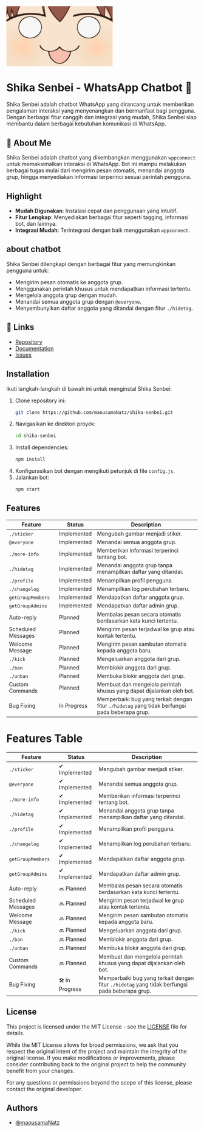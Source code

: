 
<div style=" overflow: hidden; width: 100%; aspect-ratio: 16 / 5;">
    <img src="Nokotan.jpeg" alt="Logo" style="max-width: 100%; height: 100%; object-fit:cover;">
</div>

# Shika Senbei - WhatsApp Chatbot 🍘

Shika Senbei adalah chatbot WhatsApp yang dirancang untuk memberikan pengalaman interaksi yang menyenangkan dan bermanfaat bagi pengguna. Dengan berbagai fitur canggih dan integrasi yang mudah, Shika Senbei siap membantu dalam berbagai kebutuhan komunikasi di WhatsApp.

## 🚀 About Me
Shika Senbei adalah chatbot yang dikembangkan menggunakan `wppconnect` untuk memaksimalkan interaksi di WhatsApp. Bot ini mampu melakukan berbagai tugas mulai dari mengirim pesan otomatis, menandai anggota grup, hingga menyediakan informasi terperinci sesuai perintah pengguna.

## Highlight
- **Mudah Digunakan**: Instalasi cepat dan penggunaan yang intuitif.
- **Fitur Lengkap**: Menyediakan berbagai fitur seperti tagging, informasi bot, dan lainnya.
- **Integrasi Mudah**: Terintegrasi dengan baik menggunakan `wppconnect`.

## about chatbot
Shika Senbei dilengkapi dengan berbagai fitur yang memungkinkan pengguna untuk:
- Mengirim pesan otomatis ke anggota grup.
- Menggunakan perintah khusus untuk mendapatkan informasi tertentu.
- Mengelola anggota grup dengan mudah.
- Menandai semua anggota grup dengan `@everyone`.
- Menyembunyikan daftar anggota yang ditandai dengan fitur `./hidetag`.


## 🔗 Links
- [Repository](https://github.com/maousamaNatz/shika-senbei)
- [Documentation](https://github.com/maousamaNatz/shika-senbei/wiki)
- [Issues](https://github.com/maousamaNatz/shika-senbei/issues)

## Installation
Ikuti langkah-langkah di bawah ini untuk menginstal Shika Senbei:
1. Clone repository ini:
    ```sh
    git clone https://github.com/maousamaNatz/shika-senbei.git
    ```
2. Navigasikan ke direktori proyek:
    ```sh
    cd shika-senbei
    ```
3. Install dependencies:
    ```sh
    npm install
    ```
4. Konfigurasikan bot dengan mengikuti petunjuk di file `config.js`.
5. Jalankan bot:
    ```sh
    npm start
    ```


## Features

| Feature            | Status      | Description                                                                                   |
|--------------------|-------------|-----------------------------------------------------------------------------------------------|
| `./sticker`        | Implemented | Mengubah gambar menjadi stiker.                                                               |
| `@everyone`        | Implemented | Menandai semua anggota grup.                                                                  |
| `./more-info`      | Implemented | Memberikan informasi terperinci tentang bot.                                                  |
| `./hidetag`        | Implemented | Menandai anggota grup tanpa menampilkan daftar yang ditandai.                                 |
| `./profile`        | Implemented | Menampilkan profil pengguna.                                                                  |
| `./changelog`      | Implemented | Menampilkan log perubahan terbaru.                                                            |
| `getGroupMembers`  | Implemented | Mendapatkan daftar anggota grup.                                                              |
| `getGroupAdmins`   | Implemented | Mendapatkan daftar admin grup.                                                                |
| Auto-reply         | Planned     | Membalas pesan secara otomatis berdasarkan kata kunci tertentu.                               |
| Scheduled Messages | Planned     | Mengirim pesan terjadwal ke grup atau kontak tertentu.                                        |
| Welcome Message    | Planned     | Mengirim pesan sambutan otomatis kepada anggota baru.                                         |
| `./kick`           | Planned     | Mengeluarkan anggota dari grup.                                                               |
| `./ban`            | Planned     | Memblokir anggota dari grup.                                                                  |
| `./unban`          | Planned     | Membuka blokir anggota dari grup.                                                             |
| Custom Commands    | Planned     | Membuat dan mengelola perintah khusus yang dapat dijalankan oleh bot.                         |
| Bug Fixing         | In Progress | Memperbaiki bug yang terkait dengan fitur `./hidetag` yang tidak berfungsi pada beberapa grup. |

# Features Table

| Feature            | Status      | Description                                                                                   |
|--------------------|-------------|-----------------------------------------------------------------------------------------------|
| `./sticker`        | ✔ Implemented | Mengubah gambar menjadi stiker.                                                               |
| `@everyone`        | ✔ Implemented | Menandai semua anggota grup.                                                                  |
| `./more-info`      | ✔ Implemented | Memberikan informasi terperinci tentang bot.                                                  |
| `./hidetag`        | ✔ Implemented | Menandai anggota grup tanpa menampilkan daftar yang ditandai.                                 |
| `./profile`        | ✔ Implemented | Menampilkan profil pengguna.                                                                  |
| `./changelog`      | ✔ Implemented | Menampilkan log perubahan terbaru.                                                            |
| `getGroupMembers`  | ✔ Implemented | Mendapatkan daftar anggota grup.                                                              |
| `getGroupAdmins`   | ✔ Implemented | Mendapatkan daftar admin grup.                                                                |
| Auto-reply         | 🔜 Planned     | Membalas pesan secara otomatis berdasarkan kata kunci tertentu.                               |
| Scheduled Messages | 🔜 Planned     | Mengirim pesan terjadwal ke grup atau kontak tertentu.                                        |
| Welcome Message    | 🔜 Planned     | Mengirim pesan sambutan otomatis kepada anggota baru.                                         |
| `./kick`           | 🔜 Planned     | Mengeluarkan anggota dari grup.                                                               |
| `./ban`            | 🔜 Planned     | Memblokir anggota dari grup.                                                                  |
| `./unban`          | 🔜 Planned     | Membuka blokir anggota dari grup.                                                             |
| Custom Commands    | 🔜 Planned     | Membuat dan mengelola perintah khusus yang dapat dijalankan oleh bot.                         |
| Bug Fixing         | 🛠 In Progress | Memperbaiki bug yang terkait dengan fitur `./hidetag` yang tidak berfungsi pada beberapa grup. |



## License

This project is licensed under the MIT License - see the [LICENSE](LICENSE) file for details.

While the MIT License allows for broad permissions, we ask that you respect the original intent of the project and maintain the integrity of the original license. If you make modifications or improvements, please consider contributing back to the original project to help the community benefit from your changes.

For any questions or permissions beyond the scope of this license, please contact the original developer.


## Authors

- [@maousamaNatz](https://github.com/maousamaNatz)
